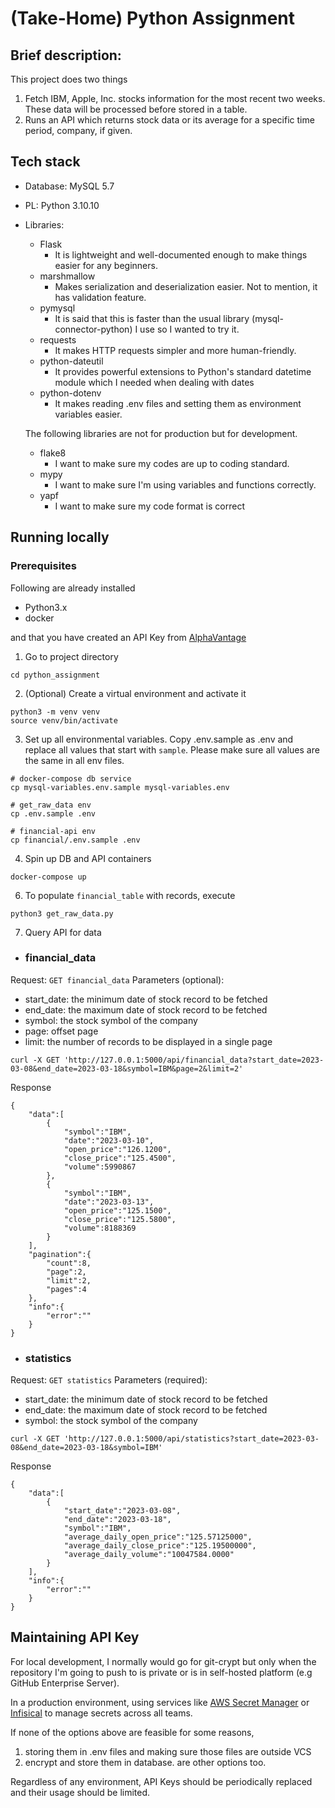 # (Take-Home) Python Assignment

## Brief description:
This project does two things

1. Fetch IBM, Apple, Inc. stocks information for the most recent two weeks. 
These data will be processed before stored in a table.
2. Runs an API which returns stock data or its average for a specific time period, company, if given.

## Tech stack
- Database: MySQL 5.7
- PL: Python 3.10.10
- Libraries:
  - Flask
    - It is lightweight and well-documented enough to make things easier for any beginners. 
  - marshmallow
    - Makes serialization and deserialization easier. Not to mention, it has validation feature.
  - pymysql
    - It is said that this is faster than the usual library (mysql-connector-python) I use so I wanted to try it.
  - requests
    - It makes HTTP requests simpler and more human-friendly.
  - python-dateutil
    - It provides powerful extensions to Python's standard datetime module which I needed when dealing with dates
  - python-dotenv
    - It makes reading .env files and setting them as environment variables easier.
  
  The following libraries are not for production but for development.
  - flake8
    - I want to make sure my codes are up to coding standard.
  - mypy
    - I want to make sure I'm using variables and functions correctly.
  - yapf
    - I want to make sure my code format is correct

## Running locally

### Prerequisites
Following are already installed
- Python3.x 
- docker

and that you have created an API Key from [AlphaVantage](https://www.alphavantage.co/documentation/)
  
1. Go to project directory
```shell
cd python_assignment
```

2. (Optional) Create a virtual environment and activate it
```shell
python3 -m venv venv
source venv/bin/activate 
```

3. Set up all environmental variables. Copy .env.sample as .env and replace all values that start with `sample`.
Please make sure all values are the same in all env files.
```shell
# docker-compose db service
cp mysql-variables.env.sample mysql-variables.env

# get_raw_data env
cp .env.sample .env

# financial-api env
cp financial/.env.sample .env
```

4. Spin up DB and API containers
```shell
docker-compose up
```

6. To populate `financial_table` with records, execute
```shell
python3 get_raw_data.py
```

7. Query API for data

- ### financial_data

Request: `GET financial_data`
Parameters (optional):
- start_date: the minimum date of stock record to be fetched
- end_date: the maximum date of stock record to be fetched
- symbol: the stock symbol of the company
- page: offset page
- limit: the number of records to be displayed in a single page

```shell
curl -X GET 'http://127.0.0.1:5000/api/financial_data?start_date=2023-03-08&end_date=2023-03-18&symbol=IBM&page=2&limit=2'
```

Response
```json5
{
    "data":[
        {
            "symbol":"IBM",
            "date":"2023-03-10",
            "open_price":"126.1200",
            "close_price":"125.4500",
            "volume":5990867
        },
        {
            "symbol":"IBM",
            "date":"2023-03-13",
            "open_price":"125.1500",
            "close_price":"125.5800",
            "volume":8188369
        }
    ],
    "pagination":{
        "count":8,
        "page":2,
        "limit":2,
        "pages":4
    },
    "info":{
        "error":""
    }
}
```

- ### statistics

Request: `GET statistics`
Parameters (required):
- start_date: the minimum date of stock record to be fetched
- end_date: the maximum date of stock record to be fetched
- symbol: the stock symbol of the company

```shell
curl -X GET 'http://127.0.0.1:5000/api/statistics?start_date=2023-03-08&end_date=2023-03-18&symbol=IBM'
```

Response
```json5
{
    "data":[
        {
            "start_date":"2023-03-08",
            "end_date":"2023-03-18",
            "symbol":"IBM",
            "average_daily_open_price":"125.57125000",
            "average_daily_close_price":"125.19500000",
            "average_daily_volume":"10047584.0000"
        }
    ],
    "info":{
        "error":""
    }
}
```

## Maintaining API Key

For local development, I normally would go for git-crypt but only when the repository I'm going to push
to is private or is in self-hosted platform (e.g GitHub Enterprise Server).

In a production environment, using services like [AWS Secret Manager](https://aws.amazon.com/secrets-manager/) 
or [Infisical](https://github.com/Infisical/infisical) to manage secrets across all teams.

If none of the options above are feasible for some reasons, 
1. storing them in .env files and making sure those files are outside VCS
2. encrypt and store them in database.
are other options too.

Regardless of any environment, API Keys should be periodically replaced and their usage should be limited.